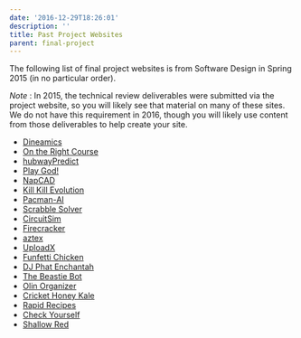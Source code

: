 ```yaml
---
date: '2016-12-29T18:26:01'
description: ''
title: Past Project Websites
parent: final-project
---
```


The following list of final project websites is from Software Design in Spring
2015 (in no particular order).

_Note_ : In 2015, the technical review deliverables were submitted via the
project website, so you will likely see that material on many of these sites.
We do not have this requirement in 2016, though you will likely use content
from those deliverables to help create your site.

* [Dineamics](https://sites.google.com/site/dineamicsapp/)
* [On the Right Course](http://aditisjoshi.github.io/On-The-Right-Course/)
* [hubwayPredict](https://hubwaypredict.wordpress.com/)
* [Play God!](http://greenlightrj.github.io/playgod/)
* [NapCAD](http://ctada.github.io/napCAD)
* [Kill Kill Evolution](http://conwaysbattleroyale.github.io/BattleRoyale/)
* [Pacman-AI](http://pdemetci.github.io/PacManAI/)
* [Scrabble Solver](http://shrutiyer.github.io/ScrabbleAIs/)
* [CircuitSim](http://brennamanning.github.io/SoftDesFinalProject/)
* [Firecracker](http://joeylmaalouf.github.io/firecracker/)
* [aztex](https://sites.google.com/site/aztexeditor/)
* [UploadX](http://daniel6.github.io/softdes2015finalproject/)
* [Funfetti Chicken](http://buttegab.github.io/Funfetti-Chicken/)
* [DJ Phat Enchantah](https://sites.google.com/site/phatenchantah/)
* [The Beastie Bot](https://sites.google.com/site/projectbeastiebot/)
* [Olin Organizer](https://sites.google.com/site/softdeso2/home)
* [Cricket Honey Kale](https://sites.google.com/site/crickethoneykale/)
* [Rapid Recipes](http://aconsilvio.github.io/recipe_program/)
* [Check Yourself](http://internetprivacy.wix.com/checkyourself)
* [Shallow Red](http://rdiverdi.github.io/shallowRed)

